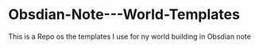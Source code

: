 # Obsdian-Note---World-Templates
This is a Repo os the templates I use for ny world building in Obsdian note
